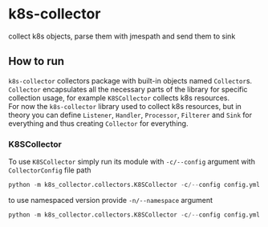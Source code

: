 # k8s-collector
collect k8s objects, parse them with jmespath and send them to sink

## How to run
`k8s-collector` collectors package with built-in objects named `Collector`s.  
`Collector` encapsulates all the necessary parts of the library for specific collection usage, for example `K8SCollector` collects k8s resources.  
For now the `k8s-collector` library used to collect k8s resources, but in theory you can define `Listener`, `Handler`, `Processor`, `Filterer` and `Sink` for everything
and thus creating `Collector` for everything.

### K8SCollector
To use `K8SCollector` simply run its module with `-c/--config` argument with `CollectorConfig` file path

```python
python -m k8s_collector.collectors.K8SCollector -c/--config config.yml
```


to use namespaced version provide `-n/--namespace` argument
```python
python -m k8s_collector.collectors.K8SCollector -c/--config config.yml -n second-namespace
```
